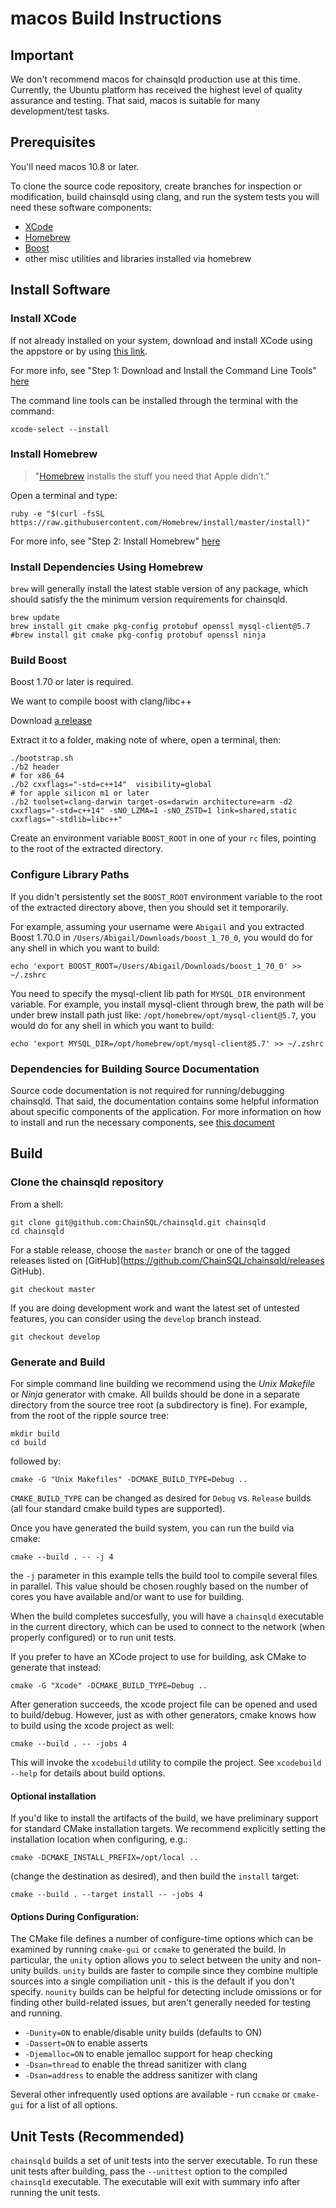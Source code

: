 # macos Build Instructions

## Important

We don't recommend macos for chainsqld production use at this time. Currently, the
Ubuntu platform has received the highest level of quality assurance and
testing. That said, macos is suitable for many development/test tasks.

## Prerequisites

You'll need macos 10.8 or later.

To clone the source code repository, create branches for inspection or
modification, build chainsqld using clang, and run the system tests you will need
these software components:

* [XCode](https://developer.apple.com/xcode/)
* [Homebrew](http://brew.sh/)
* [Boost](http://boost.org/)
* other misc utilities and libraries installed via homebrew

## Install Software

### Install XCode

If not already installed on your system, download and install XCode using the
appstore or by using [this link](https://developer.apple.com/xcode/).

For more info, see "Step 1: Download and Install the Command Line Tools"
[here](http://www.moncefbelyamani.com/how-to-install-xcode-homebrew-git-rvm-ruby-on-mac)

The command line tools can be installed through the terminal with the command:

```
xcode-select --install
```

### Install Homebrew

> "[Homebrew](http://brew.sh/) installs the stuff you need that Apple didn’t."

Open a terminal and type:

```
ruby -e "$(curl -fsSL https://raw.githubusercontent.com/Homebrew/install/master/install)"
```

For more info, see "Step 2: Install Homebrew"
[here](http://www.moncefbelyamani.com/how-to-install-xcode-homebrew-git-rvm-ruby-on-mac#step-2)

### Install Dependencies Using Homebrew

`brew` will generally install the latest stable version of any package, which
should satisfy the the minimum version requirements for chainsqld.

```
brew update
brew install git cmake pkg-config protobuf openssl mysql-client@5.7
#brew install git cmake pkg-config protobuf openssl ninja
```

### Build Boost

Boost 1.70 or later is required.

We want to compile boost with clang/libc++

Download [a release](https://dl.bintray.com/boostorg/release/1.70.0/source/boost_1_70_0.tar.bz2)

Extract it to a folder, making note of where, open a terminal, then:

```
./bootstrap.sh
./b2 header
# for x86_64
./b2 cxxflags="-std=c++14"  visibility=global
# for apple silicon m1 or later
./b2 toolset=clang-darwin target-os=darwin architecture=arm -d2 cxxflags="-std=c++14" -sNO_LZMA=1 -sNO_ZSTD=1 link=shared,static cxxflags="-stdlib=libc++"
```

Create an environment variable `BOOST_ROOT` in one of your `rc` files, pointing
to the root of the extracted directory.

### Configure Library Paths

If you didn't persistently set the `BOOST_ROOT` environment variable to the
root of the extracted directory above, then you should set it temporarily.

For example, assuming your username were `Abigail` and you extracted Boost
1.70.0 in `/Users/Abigail/Downloads/boost_1_70_0`, you would do for any
shell in which you want to build:

```
echo 'export BOOST_ROOT=/Users/Abigail/Downloads/boost_1_70_0' >> ~/.zshrc
```

You need to specify the mysql-client lib path for `MYSQL_DIR` environment variable.
For example, you install mysql-client through brew, the path will be under brew install 
path just like: `/opt/homebrew/opt/mysql-client@5.7`, you would do for any
shell in which you want to build:

```
echo 'export MYSQL_DIR=/opt/homebrew/opt/mysql-client@5.7' >> ~/.zshrc
```

### Dependencies for Building Source Documentation

Source code documentation is not required for running/debugging chainsqld. That
said, the documentation contains some helpful information about specific
components of the application. For more information on how to install and run
the necessary components, see [this document](../../docs/README.md)

## Build

### Clone the chainsqld repository

From a shell:

```
git clone git@github.com:ChainSQL/chainsqld.git chainsqld
cd chainsqld
```

For a stable release, choose the `master` branch or one of the tagged releases
listed on [GitHub](https://github.com/ChainSQL/chainsqld/releases GitHub). 

```
git checkout master
```

If you are doing development work and want the latest set of untested
features, you can consider using the `develop` branch instead.

```
git checkout develop
```

### Generate and Build

For simple command line building we recommend using the *Unix Makefile* or
*Ninja* generator with cmake. All builds should be done in a separate directory
from the source tree root (a subdirectory is fine). For example, from the root
of the ripple source tree:

```
mkdir build
cd build
```

followed by:

```
cmake -G "Unix Makefiles" -DCMAKE_BUILD_TYPE=Debug ..
```


`CMAKE_BUILD_TYPE` can be changed as desired for `Debug` vs.
`Release` builds (all four standard cmake build types are supported).

Once you have generated the build system, you can run the build via cmake:

```
cmake --build . -- -j 4
```

the `-j` parameter in this example tells the build tool to compile several
files in parallel. This value should be chosen roughly based on the number of
cores you have available and/or want to use for building.

When the build completes succesfully, you will have a `chainsqld` executable in
the current directory, which can be used to connect to the network (when
properly configured) or to run unit tests.

If you prefer to have an XCode project to use for building, ask CMake to
generate that instead:

```
cmake -G "Xcode" -DCMAKE_BUILD_TYPE=Debug ..
```

After generation succeeds, the xcode project file can be opened and used to
build/debug. However, just as with other generators, cmake knows how to build
using the xcode project as well:

```
cmake --build . -- -jobs 4
```

This will invoke the `xcodebuild` utility to compile the project. See `xcodebuild
--help` for details about build options.

#### Optional installation

If you'd like to install the artifacts of the build, we have preliminary
support for standard CMake installation targets. We recommend explicitly
setting the installation location when configuring, e.g.:

```
cmake -DCMAKE_INSTALL_PREFIX=/opt/local ..
```

(change the destination as desired), and then build the `install` target:

```
cmake --build . --target install -- -jobs 4
```

#### Options During Configuration:

The CMake file defines a number of configure-time options which can be
examined by running `cmake-gui` or `ccmake` to generated the build. In
particular, the `unity` option allows you to select between the unity and
non-unity builds. `unity` builds are faster to compile since they combine
multiple sources into a single compiliation unit - this is the default if you
don't specify. `nounity` builds can be helpful for detecting include omissions
or for finding other build-related issues, but aren't generally needed for
testing and running.

* `-Dunity=ON` to enable/disable unity builds (defaults to ON) 
* `-Dassert=ON` to enable asserts
* `-Djemalloc=ON` to enable jemalloc support for heap checking
* `-Dsan=thread` to enable the thread sanitizer with clang
* `-Dsan=address` to enable the address sanitizer with clang

Several other infrequently used options are available - run `ccmake` or
`cmake-gui` for a list of all options.

## Unit Tests (Recommended)

`chainsqld` builds a set of unit tests into the server executable. To run these unit
tests after building, pass the `--unittest` option to the compiled `chainsqld`
executable. The executable will exit with summary info after running the unit tests.
